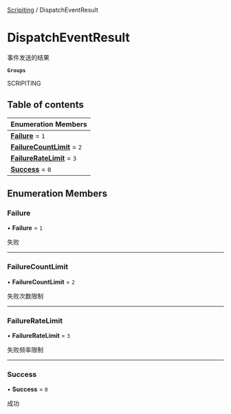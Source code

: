 [Scripiting](../groups/Scripiting.Scripiting.md) / DispatchEventResult

# DispatchEventResult <Badge type="tip" text="Enumeration" /> <Score text="DispatchEventResult" />

事件发送的结果

**`Groups`**

SCRIPITING

## Table of contents

| Enumeration Members |
| :-----|
| **[Failure](Events.DispatchEventResult.md#failure)** = ``1`` <br> |
| **[FailureCountLimit](Events.DispatchEventResult.md#failurecountlimit)** = ``2`` <br> |
| **[FailureRateLimit](Events.DispatchEventResult.md#failureratelimit)** = ``3`` <br> |
| **[Success](Events.DispatchEventResult.md#success)** = ``0`` <br> |

## Enumeration Members

### Failure <Score text="Failure" /> 

• **Failure** = ``1``

失败

___

### FailureCountLimit <Score text="FailureCountLimit" /> 

• **FailureCountLimit** = ``2``

失败次数限制

___

### FailureRateLimit <Score text="FailureRateLimit" /> 

• **FailureRateLimit** = ``3``

失败频率限制

___

### Success <Score text="Success" /> 

• **Success** = ``0``

成功
